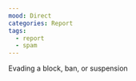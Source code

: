 ```yaml
---
mood: Direct
categories: Report
tags:
  - report
  - spam
---
```

Evading a block, ban, or suspension